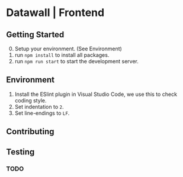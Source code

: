 # Datawall **| Frontend**

## Getting Started
0. Setup your environment. (See Environment)
1. run `npm install` to install all packages.
2. run `npm run start` to start the development server.

## Environment
1. Install the ESlint plugin in Visual Studio Code, we use this to check coding style.
2. Set indentation to `2`.
3. Set line-endings to `LF`.

## Contributing

## Testing
### TODO